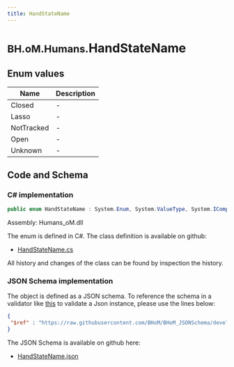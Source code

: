 ```yaml
---
title: HandStateName
---
```


# <small>BH.oM.Humans.</small>**HandStateName**



## Enum values

| Name            | Description                                                    |
|-----------------|----------------------------------------------------------------|
| Closed |  -  |
| Lasso |  -  |
| NotTracked |  -  |
| Open |  -  |
| Unknown |  -  |


## Code and Schema

### C# implementation

``` C# title="C#"
public enum HandStateName : System.Enum, System.ValueType, System.IComparable, System.ISpanFormattable, System.IFormattable, System.IConvertible
```

Assembly: Humans_oM.dll

The enum is defined in C#. The class definition is available on github:

- [HandStateName.cs](https://github.com/BHoM/BHoM/blob/develop/Humans_oM/Enums\HandStateName.cs)

All history and changes of the class can be found by inspection the history.
### JSON Schema implementation

The object is defined as a JSON schema. To reference the schema in a validator like [this](https://www.jsonschemavalidator.net/) to validate a Json instance, please use the lines below:

``` json title="JSON Schema"
{
 "$ref" : "https://raw.githubusercontent.com/BHoM/BHoM_JSONSchema/develop/Humans_oM/HandStateName.json"
}
```

The JSON Schema is available on github here:

- [HandStateName.json](https://github.com/BHoM/BHoM_JSONSchema/blob/develop/Humans_oM/HandStateName.json)
